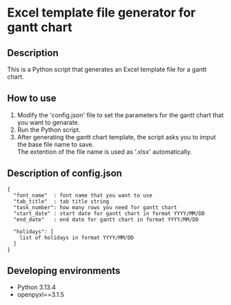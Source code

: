 # Excel template file generator for gantt chart

## Description

This is a Python script that generates an Excel template file for a gantt chart.

## How to use

1. Modify the 'config.json' file to set the parameters for the gantt chart that you want to genarate.
1. Run the Python script.
1. After generating the gantt chart template, the script asks you to imput the base file name to save.  
   The extention of the file name is used as '.xlsx' automatically.

## Description of config.json

```
{
  "font_name"  : font name that you want to use
  "tab_title"  : tab title string
  "task_number": how many rows you need for gantt chart
  "start_date" : start date for gantt chart in format YYYY/MM/DD
  "end_date"   : end date for gantt chart in format YYYY/MM/DD

  "holidays": [
    list of holidays in format YYYY/MM/DD
  ]
}
```

## Developing environments

- Python 3.13.4
- openpyxl==3.1.5

